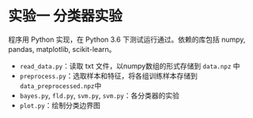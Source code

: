 # 实验一 分类器实验

程序用 Python 实现，在 Python 3.6 下测试运行通过。依赖的库包括 numpy, pandas, matplotlib, scikit-learn。

-   `read_data.py`：读取 txt 文件，以numpy数组的形式存储到 `data.npz` 中
-   `preprocess.py`：选取样本和特征，将各组训练样本存储到 `data_preprocessed.npz`中
-   `bayes.py`, `fld.py`, `svm.py`, `svm.py`：各分类器的实验
-   `plot.py`：绘制分类边界图


